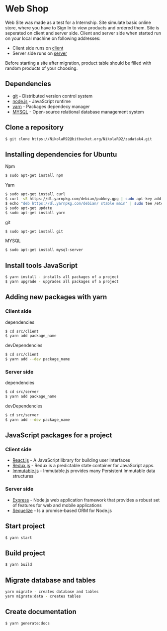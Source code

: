 # Web Shop

Web Site was made as a test for a Internship. Site simulate basic online store,
where you have to Sign In to view products and ordered them. Site is seperated on client and server side.
Client and server side when started run on your local machine on following addresses:
- Client side runs on [client](localhost:3000)
- Server side runs on [server](localhost:3001)

Before starting a site after migration, product table should be filled with random products of your choosing.


## Dependencies
* [git](https://git-scm.com/) - Distributed version control system
* [node.js](http://nodejs.org) - JavaScript runtime
* [yarn](https://yarnpkg.com) - Packages dependecy manager
* [MYSQL](https://www.mysql.com/) - Open-source relational database management system

## Clone a repository

```sh
$ git clone https://NikolaR92@bitbucket.org/NikolaR92/zadatak4.git
```

## Installing dependencies for Ubuntu

Npm
```sh
$ sudo apt-get install npm
```
Yarn
```sh
$ sudo apt-get install curl
$ curl -sS https://dl.yarnpkg.com/debian/pubkey.gpg | sudo apt-key add -
$ echo "deb https://dl.yarnpkg.com/debian/ stable main" | sudo tee /etc/apt/sources.list.d/yarn.list
$ sudo apt-get update
$ sudo apt-get install yarn
```

git
```sh
$ sudo apt-get install git
```
MYSQL
```sh
$ sudo apt-get install mysql-server
```

## Install tools JavaScript

```sh
$ yarn install - installs all packages of a project
$ yarn upgrade - upgrades all packages of a project
```
## Adding new packages with yarn

### Client side
  dependencies
  ```sh
  $ cd src/client
  $ yarn add package_name
  ```
  devDependencies
  ```sh
  $ cd src/client
  $ yarn add --dev package_name
  ```

### Server side

  dependencies
  ```sh
  $ cd src/server
  $ yarn add package_name
  ```
  devDependencies
  ```sh
  $ cd src/server
  $ yarn add --dev package_name
  ```

## JavaScript packages for a project

### Client side
* [React.js](https://reactjs.org/) - A JavaScript library for building user interfaces
* [Redux.js](https://redux.js.org/) - Redux is a predictable state container for JavaScript apps.
* [Immutable.js](http://facebook.github.io/immutable-js/) - Immutable.js provides many Persistent Immutable data structures
### Server side
* [Express](https://expressjs.com/) - Node.js web application framework that provides a robust set of features for web and mobile applications
* [Sequelize](http://docs.sequelizejs.com/) - Is a promise-based ORM for Node.js

## Start project
```sh
$ yarn start
```

## Build project
```sh
$ yarn build
```

## Migrate database and tables
```sh
yarn migrate - creates database and tables
yarn migrate:data - creates tables
```

## Create documentation
```sh
$ yarn generate:docs
```
